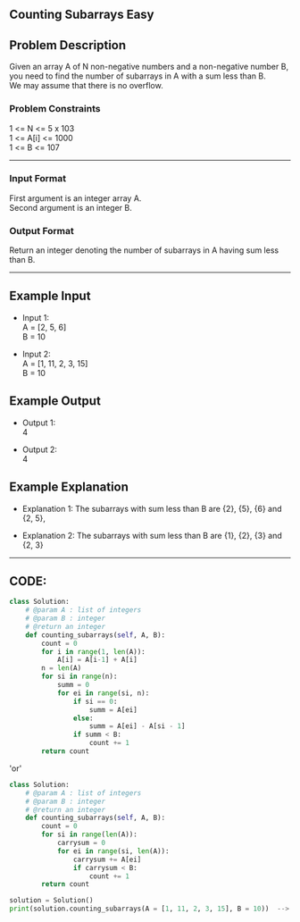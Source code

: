 ## Counting Subarrays Easy

## Problem Description
Given an array A of N non-negative numbers and a non-negative number B, </br>
you need to find the number of subarrays in A with a sum less than B. </br>
We may assume that there is no overflow.

### Problem Constraints
1 <= N <= 5 x 103 </br>
1 <= A[i] <= 1000 </br>
1 <= B <= 107 </br>

---

### Input Format
First argument is an integer array A. </br>
Second argument is an integer B.

### Output Format
Return an integer denoting the number of subarrays in A having sum less than B.

---

## Example Input
- Input 1: </br>
 A = [2, 5, 6] </br>
 B = 10

- Input 2: </br>
 A = [1, 11, 2, 3, 15] </br>
 B = 10

## Example Output
- Output 1: </br>
 4

- Output 2: </br>
 4

## Example Explanation
- Explanation 1:
 The subarrays with sum less than B are {2}, {5}, {6} and {2, 5},

- Explanation 2:
 The subarrays with sum less than B are {1}, {2}, {3} and {2, 3}

---

## CODE:

```python
class Solution:
    # @param A : list of integers
    # @param B : integer
    # @return an integer
    def counting_subarrays(self, A, B):
        count = 0
        for i in range(1, len(A)):
            A[i] = A[i-1] + A[i]
        n = len(A)
        for si in range(n):
            summ = 0
            for ei in range(si, n):
                if si == 0:
                    summ = A[ei]
                else:
                    summ = A[ei] - A[si - 1]
                if summ < B:
                    count += 1
        return count
```

'or'

```python
class Solution:
    # @param A : list of integers
    # @param B : integer
    # @return an integer
    def counting_subarrays(self, A, B):
        count = 0
        for si in range(len(A)):
            carrysum = 0
            for ei in range(si, len(A)):
                carrysum += A[ei]
                if carrysum < B:
                    count += 1
        return count
```

```python
solution = Solution()
print(solution.counting_subarrays(A = [1, 11, 2, 3, 15], B = 10))  -->  O/P: 4
```
